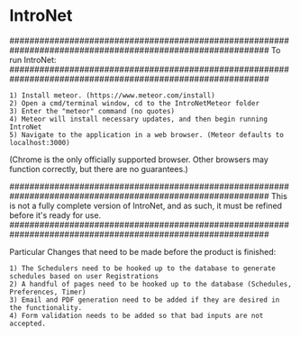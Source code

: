 IntroNet
====================



############################################################################################################
To run IntroNet:
############################################################################################################

	1) Install meteor. (https://www.meteor.com/install)
	2) Open a cmd/terminal window, cd to the IntroNetMeteor folder
	3) Enter the "meteor" command (no quotes)
	4) Meteor will install necessary updates, and then begin running IntroNet
	5) Navigate to the application in a web browser. (Meteor defaults to localhost:3000)

(Chrome is the only officially supported browser.  Other browsers may function correctly, but there are no guarantees.)



############################################################################################################
This is not a fully complete version of IntroNet, and as such, it must be refined before it's ready for use.
############################################################################################################

Particular Changes that need to be made before the product is finished:

	1) The Schedulers need to be hooked up to the database to generate schedules based on user Registrations
	2) A handful of pages need to be hooked up to the database (Schedules, Preferences, Timer)
	3) Email and PDF generation need to be added if they are desired in the functionality.
	4) Form validation needs to be added so that bad inputs are not accepted.
